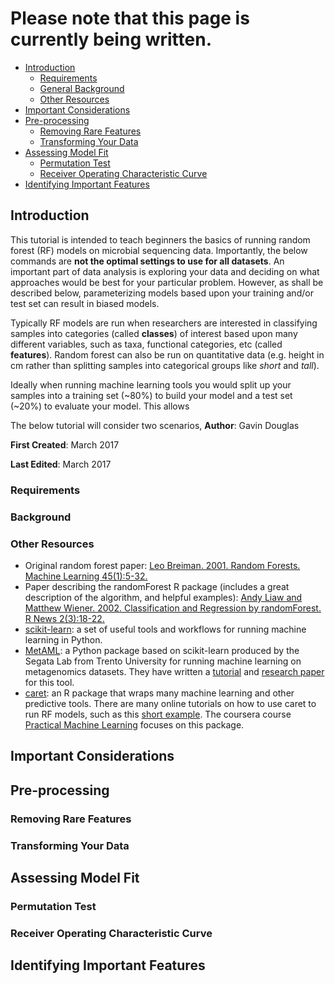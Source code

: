 # Please note that this page is currently being written.
* [Introduction](#introduction)  
    * [Requirements](#requirements)  
    * [General Background](#background)  
    * [Other Resources](#other-resources)  
* [Important Considerations](#important-considerations)  
* [Pre-processing](#pre-processing)  
    * [Removing Rare Features](#removing-rare-features)  
    * [Transforming Your Data](#transforming-your-data)   
* [Assessing Model Fit](#assessing-model-fit)  
    * [Permutation Test](#permutation-test)  
    * [Receiver Operating Characteristic Curve](#receiver-operating-characteristic-curve)   
* [Identifying Important Features](#identifying-important-features)  
  
## Introduction
This tutorial is intended to teach beginners the basics of running random forest (RF) models on microbial sequencing data. Importantly, the below commands are **not the optimal settings to use for all datasets**. An important part of data analysis is exploring your data and deciding on what approaches would be best for your particular problem. However, as shall be described below, parameterizing models based upon your training and/or test set can result in biased models.  
  
Typically RF models are run when researchers are interested in classifying samples into categories (called **classes**) of interest based upon many different variables, such as taxa, functional categories, etc (called **features**). Random forest can also be run on quantitative data (e.g. height in cm rather than splitting samples into categorical groups like _short_ and _tall_).  
    
Ideally when running machine learning tools you would split up your samples into a training set (~80%) to build your model and a test set (~20%) to evaluate your model. This allows   

The below tutorial will consider two scenarios,
**Author**: Gavin Douglas
    
**First Created**: March 2017
  
**Last Edited**: March 2017
  
### Requirements
  
### Background
  
### Other Resources
* Original random forest paper: [Leo Breiman. 2001. Random Forests. Machine Learning 45(1):5-32.](https://link.springer.com/article/10.1023%2FA%3A1010933404324)
* Paper describing the randomForest R package (includes a great description of the algorithm, and helpful examples): [Andy Liaw and Matthew Wiener. 2002. Classification and Regression by randomForest. R News 2(3):18-22.](http://www.bios.unc.edu/~dzeng/BIOS740/randomforest.pdf)
* [scikit-learn](http://scikit-learn.org/stable/): a set of useful tools and workflows for running machine learning in Python.
* [MetAML](http://segatalab.cibio.unitn.it/tools/metaml/): a Python package based on scikit-learn produced by the Segata Lab from Trento University for running machine learning on metagenomics datasets. They have written a [tutorial](https://bitbucket.org/CibioCM/metaml/wiki/Home) and [research paper](http://journals.plos.org/ploscompbiol/article?id=10.1371/journal.pcbi.1004977) for this tool.  
* [caret](https://topepo.github.io/caret/): an R package that wraps many machine learning and other predictive tools. There are many online tutorials on how to use caret to run RF models, such as this [short example](http://bigcomputing.blogspot.ca/2014/10/an-example-of-using-random-forest-in.html). The coursera course [Practical Machine Learning](https://www.coursera.org/learn/practical-machine-learning) focuses on this package.

## Important Considerations
  
## Pre-processing
  
### Removing Rare Features
  
### Transforming Your Data
  
## Assessing Model Fit

### Permutation Test

### Receiver Operating Characteristic Curve   
  
## Identifying Important Features  
